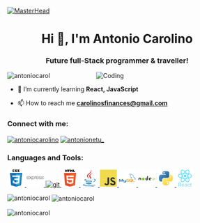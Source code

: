 [![MasterHead](https://miro.medium.com/max/720/1*OxT7UjIwhklKE8d8SFyo7g.gif)](https://rishavchanda.io)
<h1 align="center">Hi 👋, I'm Antonio Carolino</h1>
<h3 align="center">Future full-Stack programmer & traveller!</h3>

<img align="right" alt="Coding" width="300" src="https://encrypted-tbn0.gstatic.com/images?q=tbn:ANd9GcQqAumNiASc3yCFR33UZ-6Twf01uy3xqqr6yA&usqp=CAU">
<p align="left"> <img src="https://komarev.com/ghpvc/?username=antoniocarol&label=Profile%20views&color=0e75b6&style=flat" alt="antoniocarol" /> </p>

- 🌱 I’m currently learning **React, JavaScript**

- 📫 How to reach me **carolinosfinances@gmail.com**

<h3 align="left">Connect with me:</h3>
<p align="left">
<a href="https://linkedin.com/in/antoniocarolino" target="blank"><img align="center" src="https://raw.githubusercontent.com/rahuldkjain/github-profile-readme-generator/master/src/images/icons/Social/linked-in-alt.svg" alt="antoniocarolino" height="30" width="40" /></a>
<a href="https://instagram.com/antonionetu_" target="blank"><img align="center" src="https://raw.githubusercontent.com/rahuldkjain/github-profile-readme-generator/master/src/images/icons/Social/instagram.svg" alt="antonionetu_" height="30" width="40" /></a>
</p>

<h3 align="left">Languages and Tools:</h3>
<p align="left"> <a href="https://www.w3schools.com/css/" target="_blank" rel="noreferrer"> <img src="https://raw.githubusercontent.com/devicons/devicon/master/icons/css3/css3-original-wordmark.svg" alt="css3" width="40" height="40"/> </a> <a href="https://expressjs.com" target="_blank" rel="noreferrer"> <img src="https://raw.githubusercontent.com/devicons/devicon/master/icons/express/express-original-wordmark.svg" alt="express" width="40" height="40"/> </a> <a href="https://git-scm.com/" target="_blank" rel="noreferrer"> <img src="https://www.vectorlogo.zone/logos/git-scm/git-scm-icon.svg" alt="git" width="40" height="40"/> </a> <a href="https://www.w3.org/html/" target="_blank" rel="noreferrer"> <img src="https://raw.githubusercontent.com/devicons/devicon/master/icons/html5/html5-original-wordmark.svg" alt="html5" width="40" height="40"/> </a> <a href="https://www.java.com" target="_blank" rel="noreferrer"> <img src="https://raw.githubusercontent.com/devicons/devicon/master/icons/java/java-original.svg" alt="java" width="40" height="40"/> </a> <a href="https://developer.mozilla.org/en-US/docs/Web/JavaScript" target="_blank" rel="noreferrer"> <img src="https://raw.githubusercontent.com/devicons/devicon/master/icons/javascript/javascript-original.svg" alt="javascript" width="40" height="40"/> </a> <a href="https://www.mysql.com/" target="_blank" rel="noreferrer"> <img src="https://raw.githubusercontent.com/devicons/devicon/master/icons/mysql/mysql-original-wordmark.svg" alt="mysql" width="40" height="40"/> </a> <a href="https://nodejs.org" target="_blank" rel="noreferrer"> <img src="https://raw.githubusercontent.com/devicons/devicon/master/icons/nodejs/nodejs-original-wordmark.svg" alt="nodejs" width="40" height="40"/> </a> <a href="https://www.python.org" target="_blank" rel="noreferrer"> <img src="https://raw.githubusercontent.com/devicons/devicon/master/icons/python/python-original.svg" alt="python" width="40" height="40"/> </a> <a href="https://reactjs.org/" target="_blank" rel="noreferrer"> <img src="https://raw.githubusercontent.com/devicons/devicon/master/icons/react/react-original-wordmark.svg" alt="react" width="40" height="40"/> </a> </p>

<p><img align="left" src="https://github-readme-stats.vercel.app/api/top-langs?username=antoniocarol&show_icons=true&locale=en&layout=compact" alt="antoniocarol" /></p>

<p>&nbsp;<img align="center" src="https://github-readme-stats.vercel.app/api?username=antoniocarol&show_icons=true&locale=en" alt="antoniocarol" /></p>

<p><img align="center" src="https://github-readme-streak-stats.herokuapp.com/?user=antoniocarol&" alt="antoniocarol" /></p>

